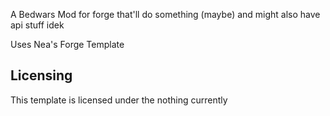  A Bedwars Mod for forge that'll do something (maybe) and might also have api stuff idek

Uses Nea's Forge Template

## Licensing

This template is licensed under the nothing currently